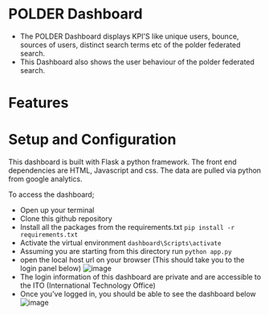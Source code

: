 # POLDER Dashboard

- The POLDER Dashboard displays KPI'S like unique users, bounce, sources of users, distinct search terms etc of the polder federated search.
- This Dashboard also shows the user behaviour of the polder federated search.




# Features


# Setup and Configuration
This dashboard is built with Flask a python framework. The front end dependencies are HTML, Javascript and css.
The data are pulled via python from google analytics.

To access the dashboard;
- Open up your terminal 
- Clone this github repository
- Install all the packages from the requirements.txt `pip install -r requirements.txt`
- Activate the virtual environment `dashboard\Scripts\activate`
- Assuming you are starting from this directory  run `python app.py`
- open the local host url on your browser (This should take you to the login panel below)
![image](https://user-images.githubusercontent.com/116196967/228675708-de5f405d-c513-451f-abc4-6d548884c82f.png)
- The login information of this dashboard are private and are accessible to the ITO (International Technology Office)
- Once you've logged in, you should be able to see the dashboard below
![image](https://user-images.githubusercontent.com/116196967/228676560-a56e3323-32df-4da2-a210-eb4ad4322601.png)








